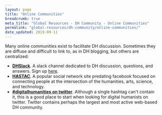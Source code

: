 ```yaml
---
layout: page
title: "Online Communities"
breadcrumb: true
meta_title: "Global Resources - DH Community - Online Communities"
permalink: "global-resources/dh-community/online-communities/"
date_updated: 2019-09-11
---
```

Many online communities exist to facilitate DH discussion. Sometimes they are diffuse and difficult to link to, as in DH blogging, but others are centralized:

- [**DHSlack**](https://digitalhumanities.slack.com). A slack channel dedicated to DH discussion, questions, and answers. Sign up [here](https://docs.google.com/forms/d/e/1FAIpQLSdixlWvNtl2zrrodX9YzP4OmQ0xk5AwPEGZ0qxvlg9nbRReMw/viewform).
- [**HASTAC**](https://www.hastac.org/). A popular social network site predating facebook focused on connecting people at the intersection of the humanities, arts, science, and technology.
- [**#digitalhumanities on twitter**](https://twitter.com/search?q=%23digitalhumanities&src=typed_query). Although a single hashtag can't contain it, this is a good place to start when looking for digital humanists on twitter. Twitter contains perhaps the largest and most active web-based DH community.
